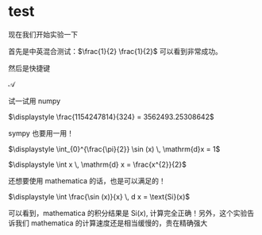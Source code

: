 # test

现在我们开始实验一下

首先是中英混合测试：$\frac{1}{2} \frac{1}{2}$ 可以看到非常成功。

然后是快捷键 

$\mathcal{A}$

试一试用 numpy

$\displaystyle \frac{1154247814}{324} = 3562493.25308642$

sympy 也要用一用！

$\displaystyle \int_{0}^{\frac{\pi}{2}} \sin (x) \, \mathrm{d}x  = 1$

$\displaystyle \int x \, \mathrm{d} x = \frac{x^{2}}{2}$

还想要使用 mathematica 的话，也是可以满足的！

$\displaystyle  \int \frac{\sin (x)}{x} \, d x = \text{Si}(x)$

可以看到，mathematica 的积分结果是 $\text{Si}(x)$,  计算完全正确！另外，这个实验告诉我们 mathematica 的计算速度还是相当缓慢的，贵在精确强大

